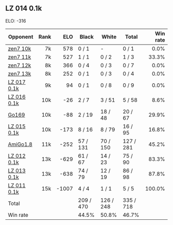 ## LZ 014 0.1k ##

ELO: -316

Opponent | Rank | ELO | Black | White | Total | Win rate
---------|-----:|----:|-------|-------|-------|-------:
[zen7 10k](zen7%2010k.md) | 7k | 578 | 0 / 1 | - | 0 / 1 | 0.0%
[zen7 11k](zen7%2011k.md) | 7k | 527 | 1 / 1 | 0 / 2 | 1 / 3 | 33.3%
[zen7 12k](zen7%2012k.md) | 8k | 366 | 0 / 4 | 0 / 3 | 0 / 7 | 0.0%
[zen7 13k](zen7%2013k.md) | 8k | 252 | 0 / 1 | 0 / 3 | 0 / 4 | 0.0%
[LZ 017 0.1k](LZ%20017%200.1k.md) | 9k | 94 | 0 / 1 | 0 / 8 | 0 / 9 | 0.0%
[LZ 016 0.1k](LZ%20016%200.1k.md) | 10k | -26 | 2 / 7 | 3 / 51 | 5 / 58 | 8.6%
[Go169](Go169.md) | 10k | -88 | 2 / 19 | 18 / 48 | 20 / 67 | 29.9%
[LZ 015 0.1k](LZ%20015%200.1k.md) | 10k | -173 | 8 / 16 | 8 / 79 | 16 / 95 | 16.8%
[AmiGo1.8](AmiGo1.8.md) | 11k | -252 | 57 / 131 | 70 / 150 | 127 / 281 | 45.2%
[LZ 012 0.1k](LZ%20012%200.1k.md) | 13k | -629 | 61 / 67 | 14 / 23 | 75 / 90 | 83.3%
[LZ 013 0.1k](LZ%20013%200.1k.md) | 13k | -638 | 74 / 79 | 12 / 19 | 86 / 98 | 87.8%
[LZ 011 0.1k](LZ%20011%200.1k.md) | 15k | -1007 | 4 / 4 | 1 / 1 | 5 / 5 | 100.0%
Total | | | 209 / 470 | 126 / 248 | 335 / 718 | 
Win rate| | | 44.5% | 50.8% | 46.7% | 
